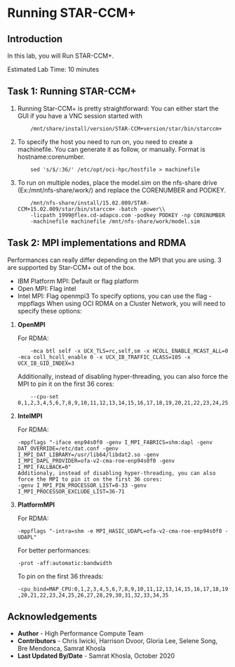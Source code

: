 # Running STAR-CCM+

## Introduction
In this lab, you will Run STAR-CCM+.

Estimated Lab Time: 10 minutes

## Task 1: Running STAR-CCM+
1. Running Star-CCM+ is pretty straightforward: You can either start the GUI if you have a VNC session started with

    ```
        /mnt/share/install/version/STAR-CCM+version/star/bin/starccm+
    ```
2. To specify the host you need to run on, you need to create a machinefile. You can generate it as follow, or manually. Format is hostname:corenumber.

    ```
        sed 's/$/:36/' /etc/opt/oci-hpc/hostfile > machinefile
    ```
3. To run on multiple nodes, place the model.sim on the nfs-share drive (Ex:/mnt/nfs-share/work/) and replace the CORENUMBER and PODKEY.

    ```
        /mnt/nfs-share/install/15.02.009/STAR-CCM+15.02.009/star/bin/starccm+ -batch -power\\ 
        -licpath 1999@flex.cd-adapco.com -podkey PODKEY -np CORENUMBER 
        -machinefile machinefile /mnt/nfs-share/work/model.sim
    ```
## Task 2: MPI implementations and RDMA

Performances can really differ depending on the MPI that you are using. 3 are supported by Star-CCM+ out of the box.

* IBM Platform MPI: Default or flag platform
* Open MPI: Flag intel
* Intel MPI: Flag openmpi3 To specify options, you can use the flag -mppflags When using OCI RDMA on a Cluster Network, you will need to specify these options:

1. **OpenMPI**

    For RDMA:

    ```
        -mca btl self -x UCX_TLS=rc,self,sm -x HCOLL_ENABLE_MCAST_ALL=0 -mca coll_hcoll_enable 0 -x UCX_IB_TRAFFIC_CLASS=105 -x UCX_IB_GID_INDEX=3 

    ```
    Additionally, instead of disabling hyper-threading, you can also force the MPI to pin it on the first 36 cores:

    ```
        --cpu-set 0,1,2,3,4,5,6,7,8,9,10,11,12,13,14,15,16,17,18,19,20,21,22,23,24,25,26,27,28,29,30,31,32,33,34,35
    ```
2. **IntelMPI**

    For RDMA:

    ```
    -mppflags "-iface enp94s0f0 -genv I_MPI_FABRICS=shm:dapl -genv DAT_OVERRIDE=/etc/dat.conf -genv I_MPI_DAT_LIBRARY=/usr/lib64/libdat2.so -genv I_MPI_DAPL_PROVIDER=ofa-v2-cma-roe-enp94s0f0 -genv I_MPI_FALLBACK=0"
    Additionaly, instead of disabling hyper-threading, you can also force the MPI to pin it on the first 36 cores:
    -genv I_MPI_PIN_PROCESSOR_LIST=0-33 -genv I_MPI_PROCESSOR_EXCLUDE_LIST=36-71
    ```

3. **PlatformMPI**

    For RDMA:
    ```
    -mppflags "-intra=shm -e MPI_HASIC_UDAPL=ofa-v2-cma-roe-enp94s0f0 -UDAPL"

    ```

    For better performances:
    ```
    -prot -aff:automatic:bandwidth
    ```
    To pin on the first 36 threads:

    ```
    -cpu_bind=MAP_CPU:0,1,2,3,4,5,6,7,8,9,10,11,12,13,14,15,16,17,18,19 ,20,21,22,23,24,25,26,27,28,29,30,31,32,33,34,35
    ```

## Acknowledgements
* **Author** - High Performance Compute Team
* **Contributors** -  Chris Iwicki, Harrison Dvoor, Gloria Lee, Selene Song, Bre Mendonca, Samrat Khosla
* **Last Updated By/Date** - Samrat Khosla, October 2020

